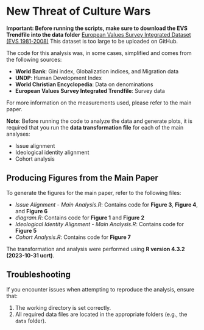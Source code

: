 # New Threat of Culture Wars

**Important: Before running the scripts, make sure to download the EVS Trendfile into the data folder**
[European Values Survey Integrated Dataset (EVS 1981-2008)](https://doi.org/10.4232/1.14021)
This dataset is too large to be uploaded on GitHub.

The code for this analysis was, in some cases, simplified and comes from the following sources:

- **World Bank**: Gini index, Globalization indices, and Migration data
- **UNDP**: Human Development Index
- **World Christian Encyclopedia**: Data on denominations
- **European Values Survey Integrated Trendfile**: Survey data

For more information on the measurements used, please refer to the main paper.

**Note**: Before running the code to analyze the data and generate plots, it is required that you run the **data transformation file** for each of the main analyses:
- Issue alignment
- Ideological identity alignment
- Cohort analysis

## Producing Figures from the Main Paper

To generate the figures for the main paper, refer to the following files:

- *Issue Alignment - Main Analysis.R*: Contains code for **Figure 3**, **Figure 4**, and **Figure 6**
- *diagram.R*: Contains code for **Figure 1** and **Figure 2**
- *Ideological Identity Alignment - Main Analysis.R*: Contains code for **Figure 5**
- *Cohort Analysis.R*: Contains code for **Figure 7**

The transformation and analysis were performed using **R version 4.3.2 (2023-10-31 ucrt)**.

## Troubleshooting

If you encounter issues when attempting to reproduce the analysis, ensure that:

1. The working directory is set correctly.
2. All required data files are located in the appropriate folders (e.g., the `data` folder).